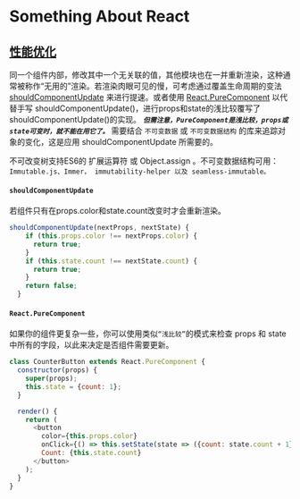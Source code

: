 # Something About React

## **[性能优化](#https://zh-hans.reactjs.org/docs/optimizing-performance.html)**
同一个组件内部，修改其中一个无关联的值，其他模块也在一并重新渲染，这种通常被称作“无用的”渲染。若渲染肉眼可见的慢，可考虑通过覆盖生命周期的变法 [shouldComponentUpdate](#shouldComponentUpdate) 来进行提速。或者使用  [React.PureComponent](#React.PureComponent) 以代替手写 shouldComponentUpdate()，进行props和state的浅比较覆写了shouldComponentUpdate()的实现。
**_`但需注意，PureComponent是浅比较，props或state可变时，就不能在用它了。`_** 需要结合 `不可变数据` 或 `不可变数据结构` 的库来追踪对象的变化，这是应用 shouldComponentUpdate 所需要的。

不可改变树支持ES6的 扩展运算符 或 Object.assign 。不可变数据结构可用：`Immutable.js、Immer， immutability-helper 以及 seamless-immutable。`


#### `shouldComponentUpdate`
若组件只有在props.color和state.count改变时才会重新渲染。
```JavaScript React
shouldComponentUpdate(nextProps, nextState) {
    if (this.props.color !== nextProps.color) {
      return true;
    }
    if (this.state.count !== nextState.count) {
      return true;
    }
    return false;
  }
```
#### `React.PureComponent`
如果你的组件更复杂一些，你可以使用类似`“浅比较”`的模式来检查 props 和 state 中所有的字段，以此来决定是否组件需要更新。
``` JavaScript React
class CounterButton extends React.PureComponent {
  constructor(props) {
    super(props);
    this.state = {count: 1};
  }

  render() {
    return (
      <button
        color={this.props.color}
        onClick={() => this.setState(state => ({count: state.count + 1}))}>
        Count: {this.state.count}
      </button>
    );
  }
}
```